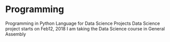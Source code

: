 # Programming
Programming in Python Language for Data Science Projects
Data Science project starts on Feb12, 2018
I am taking the Data Science course in General Assembly
